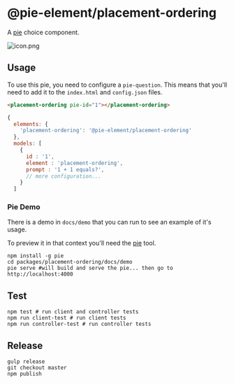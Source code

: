 # @pie-element/placement-ordering

A [pie](http://github.com/PieLabs/pie) choice component.

![icon.png](icon.png)

## Usage

To use this pie, you need to configure a `pie-question`. This means that you'll need to add it to the `index.html` and `config.json` files.

```html
<placement-ordering pie-id="1"></placement-ordering>
```

```javascript
{
  elements: {
    'placement-ordering': '@pie-element/placement-ordering'
  },
  models: [
    {
      id : '1',
      element : 'placement-ordering',
      prompt : '1 + 1 equals?',
      // more configuration...
    }
  ]

```

### Pie Demo

There is a demo in `docs/demo` that you can run to see an example of it's usage.

To preview it in that context you'll need the [pie](/PieLabs/pie-cli) tool.

```shell
npm install -g pie
cd packages/placement-ordering/docs/demo
pie serve #will build and serve the pie... then go to http://localhost:4000
```

## Test

```shell
npm test # run client and controller tests
npm run client-test # run client tests
npm run controller-test # run controller tests
```

## Release

```shell
gulp release
git checkout master
npm publish
```
